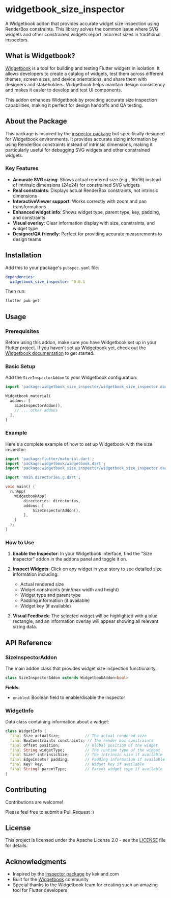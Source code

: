 # widgetbook_size_inspector

A Widgetbook addon that provides accurate widget size inspection using RenderBox constraints. This library solves the common issue where SVG widgets and other constrained widgets report incorrect sizes in traditional inspectors.

## What is Widgetbook?

[Widgetbook](https://widgetbook.io/) is a tool for building and testing Flutter widgets in isolation. It allows developers to create a catalog of widgets, test them across different themes, screen sizes, and device orientations, and share them with designers and stakeholders. Widgetbook helps maintain design consistency and makes it easier to develop and test UI components.

This addon enhances Widgetbook by providing accurate size inspection capabilities, making it perfect for design handoffs and QA testing.

## About the Package

This package is inspired by the [inspector package](https://pub.dev/packages/inspector) but specifically designed for Widgetbook environments. It provides accurate sizing information by using RenderBox constraints instead of intrinsic dimensions, making it particularly useful for debugging SVG widgets and other constrained widgets.

### Key Features

- **Accurate SVG sizing**: Shows actual rendered size (e.g., 16x16) instead of intrinsic dimensions (24x24) for constrained SVG widgets
- **Real constraints**: Displays actual RenderBox constraints, not intrinsic dimensions
- **InteractiveViewer support**: Works correctly with zoom and pan transformations
- **Enhanced widget info**: Shows widget type, parent type, key, padding, and constraints
- **Visual overlay**: Clear information display with size, constraints, and widget type
- **Designer/QA friendly**: Perfect for providing accurate measurements to design teams

## Installation

Add this to your package's `pubspec.yaml` file:

```yaml
dependencies:
  widgetbook_size_inspector: ^0.0.1
```

Then run:

```bash
flutter pub get
```

## Usage

### Prerequisites

Before using this addon, make sure you have Widgetbook set up in your Flutter project. If you haven't set up Widgetbook yet, check out the [Widgetbook documentation](https://docs.widgetbook.io/) to get started.

### Basic Setup

Add the `SizeInspectorAddon` to your Widgetbook configuration:

```dart
import 'package:widgetbook_size_inspector/widgetbook_size_inspector.dart';

Widgetbook.material(
  addons: [
    SizeInspectorAddon(),
    // ... other addons
  ],
)
```

### Example

Here's a complete example of how to set up Widgetbook with the size inspector:

```dart
import 'package:flutter/material.dart';
import 'package:widgetbook/widgetbook.dart';
import 'package:widgetbook_size_inspector/widgetbook_size_inspector.dart';

import 'main.directories.g.dart';

void main() {
  runApp(
    WidgetbookApp(
        directories: directories,
        addons: [
            SizeInspectorAddon(),
        ],
    )
  );
}
```

### How to Use

1. **Enable the Inspector**: In your Widgetbook interface, find the "Size Inspector" addon in the addons panel and toggle it on.

2. **Inspect Widgets**: Click on any widget in your story to see detailed size information including:
   - Actual rendered size
   - Widget constraints (min/max width and height)
   - Widget type and parent type
   - Padding information (if available)
   - Widget key (if available)

3. **Visual Feedback**: The selected widget will be highlighted with a blue rectangle, and an information overlay will appear showing all relevant sizing data.

## API Reference

### SizeInspectorAddon

The main addon class that provides widget size inspection functionality.

```dart
class SizeInspectorAddon extends WidgetbookAddon<bool>
```

**Fields:**
- `enabled`: Boolean field to enable/disable the inspector

### WidgetInfo

Data class containing information about a widget:

```dart
class WidgetInfo {
  final Size actualSize;           // The actual rendered size
  final BoxConstraints constraints; // The render box constraints
  final Offset position;           // Global position of the widget
  final String widgetType;         // The runtime type of the widget
  final Size? intrinsicSize;       // The intrinsic size if available
  final EdgeInsets? padding;       // Padding information if available
  final Key? key;                  // Widget key if available
  final String? parentType;        // Parent widget type if available
}
```

## Contributing

Contributions are welcome! 

Please feel free to submit a Pull Request :)

## License

This project is licensed under the Apache License 2.0 - see the [LICENSE](LICENSE) file for details.

## Acknowledgments

- Inspired by the [inspector package](https://pub.dev/packages/inspector) by kekland.com
- Built for the [Widgetbook](https://widgetbook.io/) community
- Special thanks to the Widgetbook team for creating such an amazing tool for Flutter developers